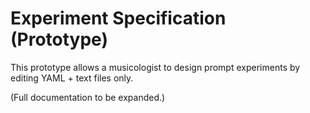 # Experiment Specification (Prototype)

This prototype allows a musicologist to design prompt experiments by editing YAML + text files only.

(Full documentation to be expanded.)
